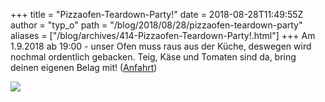 +++
title = "Pizzaofen-Teardown-Party!"
date = 2018-08-28T11:49:55Z
author = "typ_o"
path = "/blog/2018/08/28/pizzaofen-teardown-party"
aliases = ["/blog/archives/414-Pizzaofen-Teardown-Party!.html"]
+++
Am 1.9.2018 ab 19:00 - unser Ofen muss raus aus der Küche, deswegen wird
nochmal ordentlich gebacken. Teig, Käse und Tomaten sind da, bring
deinen eigenen Belag mit!
([Anfahrt](/kontakt/))

[![](/media/pizza.serendipityThumb.JPG)](/media/pizza.JPG)
